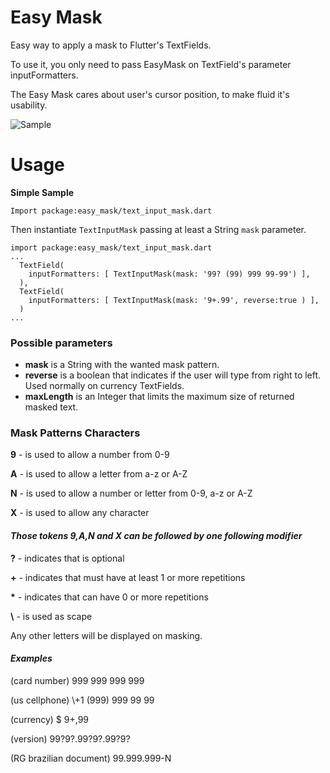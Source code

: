 # Easy Mask

Easy way to apply a mask to Flutter's TextFields.

To use it, you only need to pass EasyMask on TextField's parameter inputFormatters.

The Easy Mask cares about user's cursor position, to make fluid it's usability.

![Sample](https://raw.githubusercontent.com/danilocoppi/flutter-textfield-mask/main/img/sample.gif)

# Usage

**Simple Sample**

`Import package:easy_mask/text_input_mask.dart`

Then instantiate `TextInputMask` passing at least a String `mask` parameter.

``` example
import package:easy_mask/text_input_mask.dart
...
  TextField(
    inputFormatters: [ TextInputMask(mask: '99? (99) 999 99-99') ],
  ),
  TextField(
    inputFormatters: [ TextInputMask(mask: '9+.99', reverse:true ) ],
  )
...
```

### Possible parameters

* **mask** is a String with the wanted mask pattern.
* **reverse** is a boolean that indicates if the user will type from right to left. Used normally on currency TextFields.
* **maxLength** is an Integer that limits the maximum size of returned masked text.  

### Mask Patterns Characters

 **9** - is used to allow a number from 0-9

 **A** - is used to allow a letter from a-z or A-Z

 **N** - is used to allow a number or letter from 0-9, a-z or A-Z

 **X** - is used to allow any character

#### *Those tokens 9,A,N and X can be followed by one following modifier*

 **?** - indicates that is optional

 **\+** - indicates that must have at least 1 or more repetitions

 **\*** - indicates that can have 0 or more repetitions

 **\\** - is used as scape

Any other letters will be displayed on masking.

#### *Examples*

(card number) 999 999 999 999

(us cellphone) \\\+1 (999) 999 99 99

(currency) $ 9+,99

(version) 99?9?.99?9?.99?9?

(RG brazilian document) 99.999.999-N
